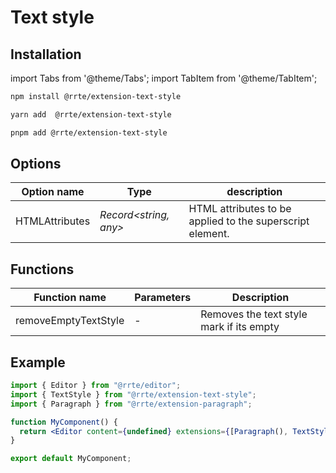 # Text style

## Installation

import Tabs from '@theme/Tabs';
import TabItem from '@theme/TabItem';

<Tabs>
  <TabItem value="npm" label="npm" default>

```bash
npm install @rrte/extension-text-style
```

  </TabItem>
  <TabItem value="yarn" label="yarn">

```bash
yarn add  @rrte/extension-text-style
```

  </TabItem>
  <TabItem value="pnpm" label="pnpm">

```bash
pnpm add @rrte/extension-text-style
```

  </TabItem>
</Tabs>

## Options

| Option name    | Type                  | description                                               |
| -------------- | --------------------- | --------------------------------------------------------- |
| HTMLAttributes | _Record<string, any>_ | HTML attributes to be applied to the superscript element. |

## Functions

| Function name        | Parameters | Description                              |
| -------------------- | ---------- | ---------------------------------------- |
| removeEmptyTextStyle | -          | Removes the text style mark if its empty |

## Example

```jsx
import { Editor } from "@rrte/editor";
import { TextStyle } from "@rrte/extension-text-style";
import { Paragraph } from "@rrte/extension-paragraph";

function MyComponent() {
  return <Editor content={undefined} extensions={[Paragraph(), TextStyle()]} />;
}

export default MyComponent;
```
